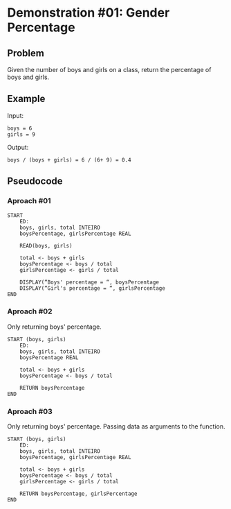 # Demonstration #01: Gender Percentage

## Problem

Given the number of boys and girls on a class, return the percentage of boys and girls. 

## Example

Input:

    boys = 6
    girls = 9

Output:

    boys / (boys + girls) = 6 / (6+ 9) = 0.4    

## Pseudocode

### Aproach #01

```pseudocode
START
    ED: 
    boys, girls, total INTEIRO
    boysPercentage, girlsPercentage REAL
    
    READ(boys, girls)
    
    total <- boys + girls
    boysPercentage <- boys / total
    girlsPercentage <- girls / total
    
    DISPLAY(“Boys' percentage = “, boysPercentage
    DISPLAY(“Girl's percentage = “, girlsPercentage
END
```

### Aproach #02

Only returning boys' percentage.

```pseudocode
START (boys, girls)
    ED: 
    boys, girls, total INTEIRO
    boysPercentage REAL
    
    total <- boys + girls
    boysPercentage <- boys / total
    
    RETURN boysPercentage
END
```

### Aproach #03

Only returning boys' percentage.
Passing data as arguments to the function.

```pseudocode
START (boys, girls)
    ED: 
    boys, girls, total INTEIRO
    boysPercentage, girlsPercentage REAL
    
    total <- boys + girls
    boysPercentage <- boys / total
    girlsPercentage <- girls / total
    
    RETURN boysPercentage, girlsPercentage
END
```